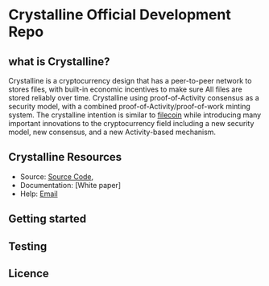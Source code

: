 # Crystalline Official Development Repo

## what is Crystalline?
Crystalline is a cryptocurrency design that has a peer-to-peer network to stores files, with built-in economic incentives to make sure All files are stored reliably over time. Crystalline using proof-of-Activity consensus as a security model, with a combined proof-of-Activity/proof-of-work minting system. The crystalline intention is similar to [filecoin](https://github.com/filecoin-project) while introducing many important innovations to the cryptocurrency field including a new security model, new consensus, and a new Activity-based mechanism.


## Crystalline Resources
* Source: [Source Code](https://github.com/Crystaline-Coin/crystaline),
* Documentation: [White paper]
* Help: [Email](crystalline.help@gmail.com)

## Getting started

## Testing

## Licence

